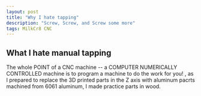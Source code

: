 ```yaml
---
layout: post
title: "Why I hate tapping"
description: "Screw, Screw, and Screw some more"
tags: MilkCr8 CNC
---
```

## What I hate manual tapping

The whole POINT of a CNC machine -- a COMPUTER NUMERICALLY CONTROLLED machine is to program a machine to do the work for you!
, as I prepared to replace the 3D printed parts in the Z axis with aluminum pacrts machined from 6061 aluminum, I made practice parts in wood.  
